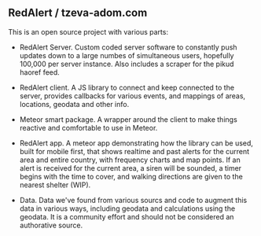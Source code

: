 ## RedAlert / tzeva-adom.com

This is an open source project with various parts:

* RedAlert Server.  Custom coded server software to constantly push updates
  down to a large numbes of simultaneous users, hopefully 100,000 per server
  instance.  Also includes a scraper for the pikud haoref feed.

* RedAlert client.  A JS library to connect and keep connected to the server,
  provides callbacks for various events, and mappings of areas, locations,
  geodata and other info.

* Meteor smart package.  A wrapper around the client to make things reactive
  and comfortable to use in Meteor.

* RedAlert app.  A meteor app demonstrating how the library can be used, built
  for mobile first, that shows realtime and past alerts for the current area
  and entire country, with frequency charts and map points.  If an alert is
  received for the current area, a siren will be sounded, a timer begins with
  the time to cover, and walking directions are given to the nearest shelter
  (WIP).

* Data.  Data we've found from various sourcs and code to augment this data
  in various ways, including geodata and calculations using the geodata.  It
  is a community effort and should not be considered an authorative source.